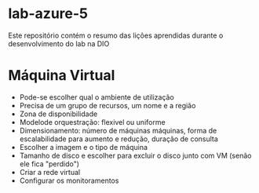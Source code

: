 # lab-azure-5
Este repositório contém o resumo das lições aprendidas durante o desenvolvimento do lab na DIO

# Máquina Virtual
* Pode-se escolher qual o ambiente de utilização
* Precisa de um grupo de recursos, um nome e a região
* Zona de disponibilidade
* Modelode orquestração: flexivel ou uniforme
* Dimensionamento: número de máquinas máquinas, forma de escalabilidade para aumento e redução, duração de consulta
* Escolher a imagem e o tipo de máquina
* Tamanho de disco e escolher para excluir o disco junto com VM (senão ele fica "perdido")
* Criar a rede virtual
* Configurar os monitoramentos
  
